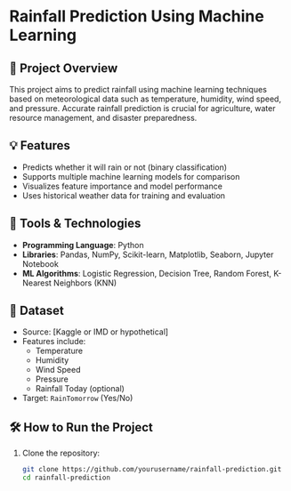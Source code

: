 # Rainfall Prediction Using Machine Learning

## 📌 Project Overview

This project aims to predict rainfall using machine learning techniques based on meteorological data such as temperature, humidity, wind speed, and pressure. Accurate rainfall prediction is crucial for agriculture, water resource management, and disaster preparedness.

## 💡 Features

- Predicts whether it will rain or not (binary classification)
- Supports multiple machine learning models for comparison
- Visualizes feature importance and model performance
- Uses historical weather data for training and evaluation

## 🧰 Tools & Technologies

- **Programming Language**: Python
- **Libraries**: Pandas, NumPy, Scikit-learn, Matplotlib, Seaborn, Jupyter Notebook
- **ML Algorithms**: Logistic Regression, Decision Tree, Random Forest, K-Nearest Neighbors (KNN)

## 📂 Dataset

- Source: [Kaggle or IMD or hypothetical]
- Features include:
  - Temperature
  - Humidity
  - Wind Speed
  - Pressure
  - Rainfall Today (optional)
- Target: `RainTomorrow` (Yes/No)

## 🛠️ How to Run the Project

1. Clone the repository:
   ```bash
   git clone https://github.com/yourusername/rainfall-prediction.git
   cd rainfall-prediction
